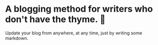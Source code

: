 # A blogging method for writers who don't have the thyme. 🌱

Update your blog from anywhere, at any time, just by writing some markdown.